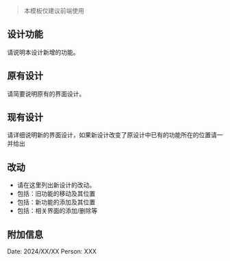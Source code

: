 > 本模板仅建议前端使用
## 设计功能
请说明本设计新增的功能。

## 原有设计
请简要说明原有的界面设计。

## 现有设计
请详细说明新的界面设计，如果新设计改变了原设计中已有的功能所在的位置请一并给出

## 改动
- 请在这里列出新设计的改动。
- 包括：旧功能的移动及其位置
- 包括：新功能的添加及其位置
- 包括：相关界面的添加/删除等

## 附加信息
Date: 2024/XX/XX
Person: XXX